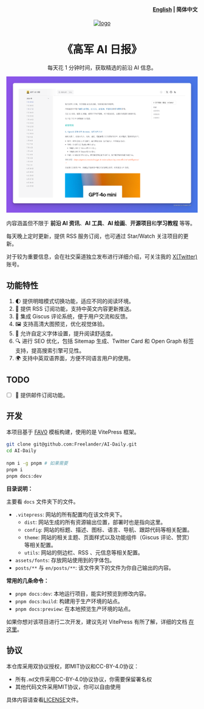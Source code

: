 <h4 align="right"><a href="./README.md">English</a> | <strong>简体中文</strong></h4>

<div align="center">

<a href="https://daily.gojun.me" target="blank">
  <img src="https://cdn.jsdelivr.net/gh/freelander/oss@master/img/logo.png" height="100px" alt="logo"/>
</a>

# 《高军 AI 日报》

每天花 1 分钟时间，获取精选的前沿 AI 信息。

![demo](./images/demo.png)

</div>


内容涵盖但不限于 **前沿 AI 资讯**、**AI 工具**、**AI 绘画**、**开源项目**和**学习教程** 等等。

每天晚上定时更新，提供 RSS 服务订阅，也可通过 Star/Watch 关注项目的更新。

对于较为重要信息，会在社交渠道独立发布进行详细介绍，可关注我的 [X(Twitter)](https://x.com/GoJun315) 账号。


## 功能特性


1. 🌓 提供明暗模式切换功能，适应不同的阅读环境。
2. 📡 提供 RSS 订阅功能，支持中英文内容更新推送。
3. 💬 集成 Giscus 评论系统，便于用户交流和反馈。
4. 🖼️ 支持高清大图预览，优化视觉体验。
5. 📜 允许自定义字体设置，提升阅读舒适度。
6. 🔍 进行 SEO 优化，包括 Sitemap 生成、Twitter Card 和 Open Graph 标签支持，提高搜索引擎可见性。
7. 🌍 支持中英双语界面，方便不同语言用户的使用。

## TODO

- [ ] 📧 提供邮件订阅功能。


## 开发

本项目基于 [FAV0](https://github.com/Justin3go/FAV0) 模板构建，使用的是 VitePress 框架。

```bash
git clone git@github.com:Freelander/AI-Daily.git
cd AI-Daily

npm i -g pnpm # 如果需要
pnpm i
pnpm docs:dev
```

**目录说明：**

主要看 `docs` 文件夹下的文件。

- `.vitepress`: 网站的所有配置均在该文件夹下。
  - `dist`: 网站生成的所有资源输出位置，部署时也是指向这里。
  - `config`: 网站的标题、描述、图标、语言、导航、跟踪代码等相关配置。
  - `theme`: 网站的相关主题、页面样式以及功能组件（Giscus 评论、赞赏）等相关配置。
  - `utils`: 网站的侧边栏、RSS 、元信息等相关配置。
- `assets/fonts`: 存放网站使用到的字体包。
- `posts/**` 与 `en/posts/**`: 该文件夹下的文件为你自己输出的内容。

**常用的几条命令：**

- `pnpm docs:dev`: 本地运行项目，能实时预览到修改内容。
- `pnpm docs:build`: 构建用于生产环境的站点。
- `pnpm docs:preview`: 在本地预览生产环境的站点。

如果你想对该项目进行二次开发，建议先对 VitePress 有所了解，详细的文档 [在这里](https://vitepress.dev/zh/)。

## 协议

本仓库采用双协议授权，即MIT协议和CC-BY-4.0协议：

- 所有`.md`文件采用CC-BY-4.0协议协议，你需要保留署名权
- 其他代码文件采用MIT协议，你可以自由使用

具体内容请查看[LICENSE](./LICENSE)文件。
